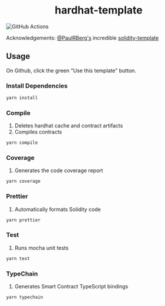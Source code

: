 # <h1 align="center"> hardhat-template </h1>

![GitHub Actions](https://github.com/dmj16/hardhat-template/actions/workflows/node.js.yml/badge.svg)

Acknowledgements: [@PaulRBerg's](https://twitter.com/PaulRBerg) incredible [solidity-template](https://github.com/paulrberg/solidity-template)

## Usage

On Github, click the green "Use this template" button.

### Install Dependencies

```sh
yarn install
```

### Compile

1. Deletes hardhat cache and contract artifacts
2. Compiles contracts

```sh
yarn compile
```

### Coverage

1. Generates the code coverage report

```sh
yarn coverage
```

### Prettier

1. Automatically formats Solidity code

```sh
yarn prettier
```

### Test

1. Runs mocha unit tests

```sh
yarn test
```

### TypeChain

1. Generates Smart Contract TypeScript bindings

```sh
yarn typechain
```
